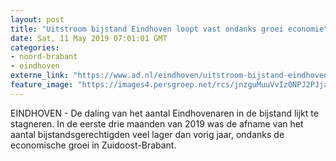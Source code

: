 ```yaml
---
layout: post
title: "Uitstroom bijstand Eindhoven loopt vast ondanks groei economie"
date: Sat, 11 May 2019 07:01:01 GMT
categories: 
- noord-brabant 
- eindhoven 
externe_link: "https://www.ad.nl/eindhoven/uitstroom-bijstand-eindhoven-loopt-vast-ondanks-groei-economie~aa1c9350/"
feature_image: "https://images4.persgroep.net/rcs/jnzguMuuVvIz0NPJ2PJjaPG_0W0/diocontent/127477808/_fitwidth/400/?appId=21791a8992982cd8da851550a453bd7f&quality=0.7"
---
```


EINDHOVEN - De daling van het aantal Eindhovenaren in de bijstand lijkt te stagneren. In de eerste drie maanden van 2019 was de afname van het aantal bijstandsgerechtigden veel lager dan vorig jaar, ondanks de economische groei in Zuidoost-Brabant.
